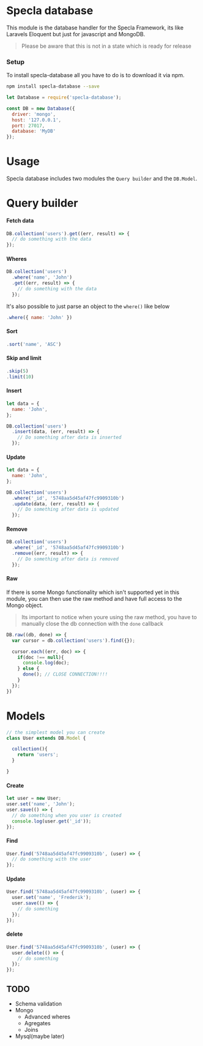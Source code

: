 # Specla database

This module is the database handler for the Specla Framework, its like Laravels
Eloquent but just for javascript and MongoDB.
> Please be aware that this is not in a state which is ready for release

### Setup
To install specla-database all you have to do is to download it via npm.
```sh
npm install specla-database --save
```
```js
let Database = require('specla-database');

const DB = new Database({
  driver: 'mongo',
  host: '127.0.0.1',
  port: 27017,
  database: 'MyDB'
});
```

# Usage
Specla database includes two modules the `Query builder` and the `DB.Model`.

# Query builder


#### Fetch data
```js
DB.collection('users').get((err, result) => {
  // do something with the data
});
```

#### Wheres
```js
DB.collection('users')
  .where('name', 'John')
  .get((err, result) => {
    // do something with the data
  });
```
It's also possible to just parse an object to the `where()` like below
```js
.where({ name: 'John' })
```

#### Sort
```js
.sort('name', 'ASC')
```

#### Skip and limit
```js
.skip(5)
.limit(10)
```

#### Insert
```js
let data = {
  name: 'John',
};

DB.collection('users')
  .insert(data, (err, result) => {
    // Do something after data is inserted
  });
```

#### Update
```js
let data = {
  name: 'John',
};

DB.collection('users')
  .where('_id', '5748aa5d45af47fc9909310b')
  .update(data, (err, result) => {
    // Do something after data is updated
  });
```

#### Remove
```js
DB.collection('users')
  .where('_id', '5748aa5d45af47fc9909310b')
  .remove((err, result) => {
    // Do something after data is removed
  });
```

#### Raw
If there is some Mongo functionality which isn't supported yet in this module, you can then use the raw method and have full access to the Mongo object.
> Its important to notice when youre using the raw method, you have to manually close the db connection with the `done` callback

```js
DB.raw((db, done) => {
  var cursor = db.collection('users').find({});

  cursor.each((err, doc) => {
    if(doc !== null){
      console.log(doc);
    } else {
      done(); // CLOSE CONNECTION!!!!
    }
  });
})
```


# Models
```js
// the simplest model you can create
class User extends DB.Model {

  collection(){
    return 'users';
  }

}
```

#### Create
```js
let user = new User;
user.set('name', 'John');
user.save(() => {
  // do something when you user is created
  console.log(user.get('_id'));
});
```

#### Find
```js
User.find('5748aa5d45af47fc9909310b', (user) => {
  // do something with the user
});
```

#### Update
```js
User.find('5748aa5d45af47fc9909310b', (user) => {
  user.set('name', 'Frederik');
  user.save(() => {
    // do something
  });
});
```

#### delete
```js
User.find('5748aa5d45af47fc9909310b', (user) => {
  user.delete(() => {
    // do something
  });
});
```

## TODO
  - Schema validation
  - Mongo
    - Advanced wheres
    - Agregates
    - Joins
  - Mysql(maybe later)
